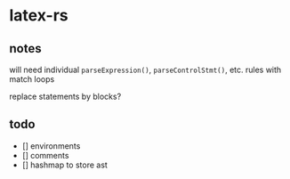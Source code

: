 # latex-rs

## notes

will need individual `parseExpression()`, `parseControlStmt()`, etc. rules with match loops

replace statements by blocks?

## todo
- [] environments
- [] comments
- [] hashmap to store ast